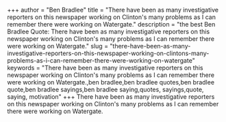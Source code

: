 +++
author = "Ben Bradlee"
title = "There have been as many investigative reporters on this newspaper working on Clinton's many problems as I can remember there were working on Watergate."
description = "the best Ben Bradlee Quote: There have been as many investigative reporters on this newspaper working on Clinton's many problems as I can remember there were working on Watergate."
slug = "there-have-been-as-many-investigative-reporters-on-this-newspaper-working-on-clintons-many-problems-as-i-can-remember-there-were-working-on-watergate"
keywords = "There have been as many investigative reporters on this newspaper working on Clinton's many problems as I can remember there were working on Watergate.,ben bradlee,ben bradlee quotes,ben bradlee quote,ben bradlee sayings,ben bradlee saying,quotes, sayings,quote, saying, motivation"
+++
There have been as many investigative reporters on this newspaper working on Clinton's many problems as I can remember there were working on Watergate.

